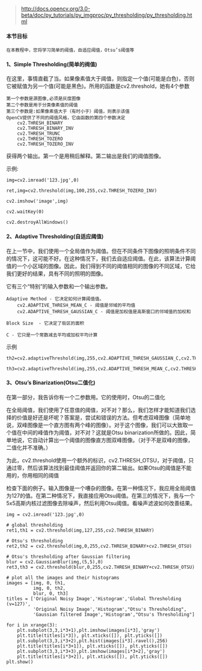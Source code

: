 >http://docs.opencv.org/3.0-beta/doc/py_tutorials/py_imgproc/py_thresholding/py_thresholding.html

#### 本节目标
```
在本教程中，您将学习简单的阈值，自适应阈值，Otsu’s阈值等
```

#### 1、Simple Thresholding(简单的阀值)

在这里，事情直截了当。如果像素值大于阈值，则指定一个值(可能是白色)，否则它被赋值为另一个值(可能是黑色)。所用的函数是cv2.threshold，她有4个参数
```
第一个参数是源图像,必须是灰度图像
第二个参数是用于分类像素值的阈值
第三个参数是:如果像素值大于（有时小于）阈值，则表示该值
OpenCV提供了不同的阈值风格，它由函数的第四个参数决定
    cv2.THRESH_BINARY
    cv2.THRESH_BINARY_INV
    cv2.THRESH_TRUNC
    cv2.THRESH_TOZERO
    cv2.THRESH_TOZERO_INV
```

获得两个输出。第一个是用稍后解释。第二输出是我们的阈值图像。

示例:
```
img=cv2.imread('123.jpg',0)

ret,img=cv2.threshold(img,100,255,cv2.THRESH_TOZERO_INV)

cv2.imshow('image',img)

cv2.waitKey(0)

cv2.destroyAllWindows()
```

#### 2、Adaptive Thresholding(自适应阈值)

在上一节中，我们使用一个全局值作为阈值。但在不同条件下图像的照明条件不同的情况下，这可能不好。在这种情况下，我们去自适应阈值。在此，该算法计算阈值的一个小区域的图像。因此，我们得到不同的阈值相同的图像的不同区域，它给我们更好的结果，具有不同的照明的图像。

它有三个“特别”的输入参数和一个输出参数。
```
Adaptive Method - 它决定如何计算阈值值。
    cv2.ADAPTIVE_THRESH_MEAN_C - 阈值是邻域的平均值
    cv2.ADAPTIVE_THRESH_GAUSSIAN_C - 阈值是加权值是高斯窗口的邻域值的加权和

Block Size  - 它决定了街区的面积

C - 它只是一个常数减去平均或加权平均计算
```

示例
```
th2=cv2.adaptiveThreshold(img,255,cv2.ADAPTIVE_THRESH_GAUSSIAN_C,cv2.THRESH_BINARY,11,2)

th3=cv2.adaptiveThreshold(img,255,cv2.ADAPTIVE_THRESH_MEAN_C,cv2.THRESH_BINARY,11,2)
```

#### 3、Otsu’s Binarization(Otsu二值化)

在第一部分，我告诉你有一个二参数用。它的使用时，Otsu的二值化

在全局阈值，我们使用了任意值的阈值，对不对？那么，我们怎样才能知道我们选择的价值是好还是坏呢？答案是，尝试和错误的方法。但考虑双峰图像（简单地说，双峰图像是一个直方图有两个峰的图像）。对于这个图像，我们可以大致取一个值在中间的峰值作为阈值，对不对？这就是Otsu binarization所做的。因此，简单地说，它自动计算出一个阈值的图像直方图双峰图像。（对于不是双峰的图像，二值化并不准确。）

为此，cv2.threshold使用一个额外的标识，cv2.THRESH_OTSU，对于阈值，只通过零，然后该算法找到最佳阈值并返回你的第二输出。如果Otsu的阈值是不能用的，你用相同的阈值

检查下面的例子。输入图像是一个嘈杂的图像。在第一种情况下，我应用全局阈值为127的值。在第二种情况下，我直接应用Otsu阈值。在第三的情况下，我与一个5x5高斯内核过滤图像去除噪声，然后利用Otsu阈值。看噪声滤波如何改善结果。

```
img = cv2.imread('123.jpg',0)

# global thresholding
ret1,th1 = cv2.threshold(img,127,255,cv2.THRESH_BINARY)

# Otsu's thresholding
ret2,th2 = cv2.threshold(img,0,255,cv2.THRESH_BINARY+cv2.THRESH_OTSU)

# Otsu's thresholding after Gaussian filtering
blur = cv2.GaussianBlur(img,(5,5),0)
ret3,th3 = cv2.threshold(blur,0,255,cv2.THRESH_BINARY+cv2.THRESH_OTSU)

# plot all the images and their histograms
images = [img, 0, th1,
          img, 0, th2,
          blur, 0, th3]
titles = ['Original Noisy Image','Histogram','Global Thresholding (v=127)',
          'Original Noisy Image','Histogram',"Otsu's Thresholding",
          'Gaussian filtered Image','Histogram',"Otsu's Thresholding"]

for i in xrange(3):
    plt.subplot(3,3,i*3+1),plt.imshow(images[i*3],'gray')
    plt.title(titles[i*3]), plt.xticks([]), plt.yticks([])
    plt.subplot(3,3,i*3+2),plt.hist(images[i*3].ravel(),256)
    plt.title(titles[i*3+1]), plt.xticks([]), plt.yticks([])
    plt.subplot(3,3,i*3+3),plt.imshow(images[i*3+2],'gray')
    plt.title(titles[i*3+2]), plt.xticks([]), plt.yticks([])
plt.show()
```
